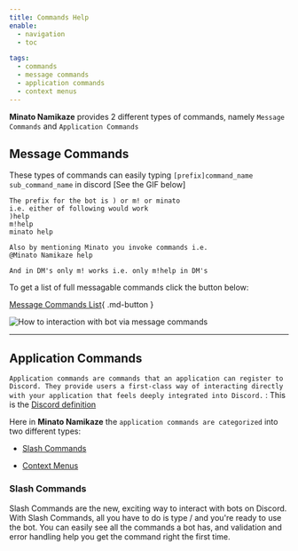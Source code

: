```yaml
---
title: Commands Help
enable:
  - navigation
  - toc

tags:
  - commands
  - message commands
  - application commands
  - context menus
---
```


**Minato Namikaze** provides 2 different types of commands, namely `Message Commands` and `Application Commands`

## Message Commands
These types of commands can easily typing `[prefix]command_name sub_command_name` in discord [See the GIF below]

    The prefix for the bot is ) or m! or minato
    i.e. either of following would work
    )help
    m!help
    minato help
    
    Also by mentioning Minato you invoke commands i.e.
    @Minato Namikaze help

    And in DM's only m! works i.e. only m!help in DM's

To get a list of full messagable commands click the button below:

[Message Commands List](message_commands.md){ .md-button }

![How to interaction with bot via message commands](/assets/commands/message_commands.gif)

<hr/>

## Application Commands

```Application commands are commands that an application can register to Discord. They provide users a first-class way of interacting directly with your application that feels deeply integrated into Discord.``` : This is the [Discord definition](https://discord.com/developers/docs/interactions/application-commands#application-commands)

Here in **Minato Namikaze** the `application commands are categorized` into two different types:

- [Slash Commands](#slash-commands)

- [Context Menus](#context-menus)

### Slash Commands

Slash Commands are the new, exciting way to interact with bots on Discord. With Slash Commands, all you have to do is type / and you're ready to use the bot. You can easily see all the commands a bot has, and validation and error handling help you get the command right the first time.